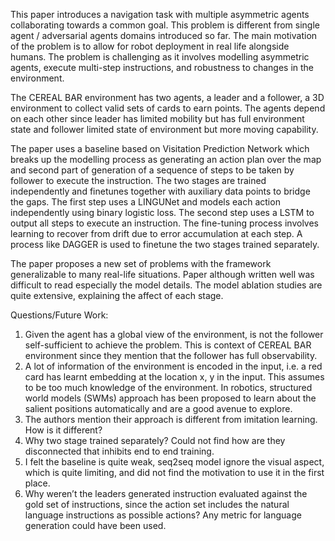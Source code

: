  This paper introduces a navigation task with multiple asymmetric agents collaborating towards a common goal. This problem is different from single agent / adversarial agents domains introduced so far. The main motivation of the problem is to allow for robot deployment in real life alongside humans.  The problem is challenging as it involves modelling asymmetric agents, execute multi-step instructions, and robustness to changes in the environment. 
 
The CEREAL BAR environment has two agents, a leader and a follower, a 3D environment to collect valid sets of cards to earn points.  The agents depend on each other since leader has limited mobility but has full environment state and follower limited state of environment but more moving capability. 

The paper uses a baseline based on Visitation Prediction Network which breaks up the modelling process as generating an action plan over the map and second part of generation of a sequence of steps to be taken by follower to execute the instruction. The two stages are trained independently and finetunes together with auxiliary data points to bridge the gaps.  The first step uses a LINGUNet and models each action independently using binary logistic loss.  The second step uses a LSTM to output all steps to execute an instruction. 
The fine-tuning process involves learning to recover from drift due to error accumulation at each step.  A process like DAGGER is used to finetune the two stages trained separately.

The paper proposes a new set of problems with the framework generalizable to many real-life situations. Paper although written well was difficult to read especially the model details. The model ablation studies are quite extensive, explaining the affect of each stage.  

Questions/Future Work:
1.	Given the agent has a global view of the environment, is not the follower self-sufficient to achieve the problem. This is context of CEREAL BAR environment since they mention that the follower has full observability. 
2.	A lot of information of the environment is encoded in the input, i.e. a red card has learnt embedding at the location x, y in the input. This assumes to be too much knowledge of the environment. In robotics, structured world models (SWMs) approach has been proposed to learn about the salient positions automatically and are a good avenue to explore.
3.	The authors mention their approach is different from imitation learning. How is it different?
4.	Why two stage trained separately? Could not find how are they disconnected that inhibits end to end training.
5.	I felt the baseline is quite weak, seq2seq model ignore the visual aspect, which is quite limiting, and did not find the motivation to use it in the first place.
6.	Why weren’t the leaders generated instruction evaluated against the gold set of instructions, since the action set includes the natural language instructions as possible actions? Any metric for language generation could have been used.
